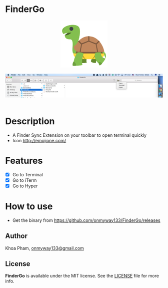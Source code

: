 # FinderGo

<div align = "center">
<img src="Images/Icon.png" width="150" height="150" />
<br>
<br>
</div>

<div align = "center">
<img src="Images/screenshot1.png" />
<br>
<br>
</div>

# Description

- A Finder Sync Extension on your toolbar to open terminal quickly
- Icon http://emojione.com/

# Features

- [x] Go to Terminal
- [x] Go to iTerm
- [x] Go to Hyper

# How to use

- Get the binary from https://github.com/onmyway133/FinderGo/releases

## Author

Khoa Pham, onmyway133@gmail.com

## License

**FinderGo** is available under the MIT license. See the [LICENSE](https://github.com/onmyway133/FinderGo/blob/master/LICENSE.md) file for more info.
